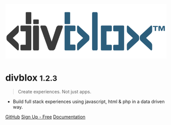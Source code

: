<!-- _coverpage.md -->

![logo](_media/divblox-logo-1.png)

# divblox <small>1.2.3</small>

> Create experiences. Not just apps.

- Build full stack experiences using javascript, html & php in a data driven way.

[GitHub](https://github.com/divblox/divblox/)
[Sign Up - Free](https://basecamp.divblox.com/?view=register)
[Documentation](#what-is-divblox)
